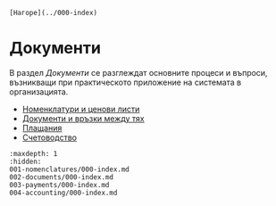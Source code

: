 ```{only} html
[Нагоре](../000-index)
```
# Документи

В раздел *Документи* се разглеждат основните процеси и въпроси, възникващи при практическото приложение на системата в организацията.

 - [Номенклатури и ценови листи](001-nomenclatures/000-index.md)
 - [Документи и връзки между тях](002-documents/000-index.md)
 - [Плащания](003-payments/000-index.md)
 - [Счетоводство](004-accounting/000-index.md)

 ```{toctree}
:maxdepth: 1
:hidden:
001-nomenclatures/000-index.md
002-documents/000-index.md
003-payments/000-index.md
004-accounting/000-index.md
```
